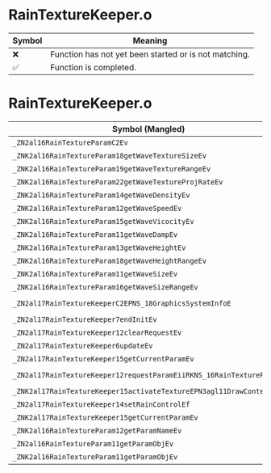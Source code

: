 # RainTextureKeeper.o
| Symbol | Meaning 
| ------------- | ------------- 
| :x: | Function has not yet been started or is not matching. 
| :white_check_mark: | Function is completed. 


# RainTextureKeeper.o
| Symbol (Mangled) | Symbol (Demangled) | Decompiled? |
| ------------- |  ------------- | ------------- |
| `_ZN2al16RainTextureParamC2Ev` | `al::RainTextureParam::RainTextureParam(void)` | :white_check_mark: |
| `_ZNK2al16RainTextureParam18getWaveTextureSizeEv` | `al::RainTextureParam::getWaveTextureSize(void)const` | :white_check_mark: |
| `_ZNK2al16RainTextureParam19getWaveTextureRangeEv` | `al::RainTextureParam::getWaveTextureRange(void)const` | :white_check_mark: |
| `_ZNK2al16RainTextureParam22getWaveTextureProjRateEv` | `al::RainTextureParam::getWaveTextureProjRate(void)const` | :white_check_mark: |
| `_ZNK2al16RainTextureParam14getWaveDensityEv` | `al::RainTextureParam::getWaveDensity(void)const` | :white_check_mark: |
| `_ZNK2al16RainTextureParam12getWaveSpeedEv` | `al::RainTextureParam::getWaveSpeed(void)const` | :white_check_mark: |
| `_ZNK2al16RainTextureParam15getWaveVicocityEv` | `al::RainTextureParam::getWaveVicocity(void)const` | :white_check_mark: |
| `_ZNK2al16RainTextureParam11getWaveDampEv` | `al::RainTextureParam::getWaveDamp(void)const` | :white_check_mark: |
| `_ZNK2al16RainTextureParam13getWaveHeightEv` | `al::RainTextureParam::getWaveHeight(void)const` | :white_check_mark: |
| `_ZNK2al16RainTextureParam18getWaveHeightRangeEv` | `al::RainTextureParam::getWaveHeightRange(void)const` | :white_check_mark: |
| `_ZNK2al16RainTextureParam11getWaveSizeEv` | `al::RainTextureParam::getWaveSize(void)const` | :white_check_mark: |
| `_ZNK2al16RainTextureParam16getWaveSizeRangeEv` | `al::RainTextureParam::getWaveSizeRange(void)const` | :white_check_mark: |
| `_ZN2al17RainTextureKeeperC2EPNS_18GraphicsSystemInfoE` | `al::RainTextureKeeper::RainTextureKeeper(al::GraphicsSystemInfo *)` | :white_check_mark: |
| `_ZN2al17RainTextureKeeper7endInitEv` | `al::RainTextureKeeper::endInit(void)` | :white_check_mark: |
| `_ZN2al17RainTextureKeeper12clearRequestEv` | `al::RainTextureKeeper::clearRequest(void)` | :white_check_mark: |
| `_ZN2al17RainTextureKeeper6updateEv` | `al::RainTextureKeeper::update(void)` | :white_check_mark: |
| `_ZN2al17RainTextureKeeper15getCurrentParamEv` | `al::RainTextureKeeper::getCurrentParam(void)` | :white_check_mark: |
| `_ZN2al17RainTextureKeeper12requestParamEiiRKNS_16RainTextureParamE` | `al::RainTextureKeeper::requestParam(int,int,al::RainTextureParam const&)` | :white_check_mark: |
| `_ZNK2al17RainTextureKeeper15activateTextureEPN3agl11DrawContextE` | `al::RainTextureKeeper::activateTexture(agl::DrawContext *)const` | :white_check_mark: |
| `_ZN2al17RainTextureKeeper14setRainControlEf` | `al::RainTextureKeeper::setRainControl(float)` | :white_check_mark: |
| `_ZNK2al17RainTextureKeeper15getCurrentParamEv` | `al::RainTextureKeeper::getCurrentParam(void)const` | :white_check_mark: |
| `_ZNK2al16RainTextureParam12getParamNameEv` | `al::RainTextureParam::getParamName(void)const` | :white_check_mark: |
| `_ZN2al16RainTextureParam11getParamObjEv` | `al::RainTextureParam::getParamObj(void)` | :white_check_mark: |
| `_ZNK2al16RainTextureParam11getParamObjEv` | `al::RainTextureParam::getParamObj(void)const` | :white_check_mark: |
